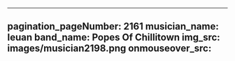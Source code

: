 ------
pagination_pageNumber: 2161
musician_name: Ieuan
band_name: Popes Of Chillitown
img_src: images/musician2198.png
onmouseover_src: 
------